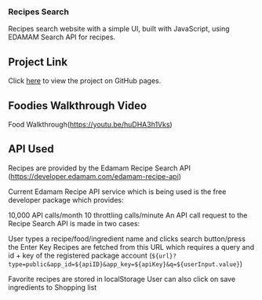 ### Recipes Search
Recipes search website with a simple UI, built with JavaScript, using EDAMAM Search API for recipes.


## Project Link

Click [here](https://harmonykerry.github.io/Food-Finder/) to view the project on GitHub pages.

## Foodies Walkthrough Video
Food Walkthrough(https://youtu.be/huDHA3h1Vks)


## API Used

Recipes are provided by the Edamam Recipe Search API (https://developer.edamam.com/edamam-recipe-api)

Current Edamam Recipe API service which is being used is the free developer package which provides:

10,000 API calls/month
10 throttling calls/minute
An API call request to the Recipe Search API is made in two cases:

User types a recipe/food/ingredient name and clicks search button/press the Enter Key
Recipes are fetched from this URL which requires a query and id + key of the registered package account (`${url}?type=public&app_id=${apiID}&app_key=${apiKey}&q=${userInput.value}`)

Favorite recipes are stored in localStorage 
User can also click on save ingredients to Shopping list


